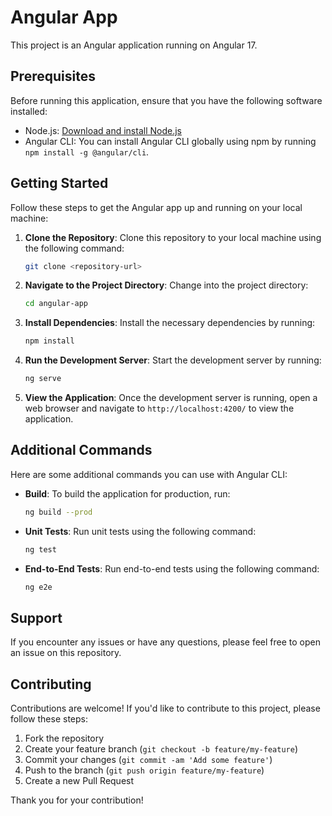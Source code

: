 
# Angular App

This project is an Angular application running on Angular 17.

## Prerequisites

Before running this application, ensure that you have the following software installed:

- Node.js: [Download and install Node.js](https://nodejs.org/)
- Angular CLI: You can install Angular CLI globally using npm by running `npm install -g @angular/cli`.

## Getting Started

Follow these steps to get the Angular app up and running on your local machine:

1. **Clone the Repository**: Clone this repository to your local machine using the following command:

   ```bash
   git clone <repository-url>
   ```

2. **Navigate to the Project Directory**: Change into the project directory:

   ```bash
   cd angular-app
   ```

3. **Install Dependencies**: Install the necessary dependencies by running:

   ```bash
   npm install
   ```

4. **Run the Development Server**: Start the development server by running:

   ```bash
   ng serve
   ```

5. **View the Application**: Once the development server is running, open a web browser and navigate to `http://localhost:4200/` to view the application.

## Additional Commands

Here are some additional commands you can use with Angular CLI:

- **Build**: To build the application for production, run:
  
  ```bash
  ng build --prod
  ```

- **Unit Tests**: Run unit tests using the following command:

  ```bash
  ng test
  ```

- **End-to-End Tests**: Run end-to-end tests using the following command:

  ```bash
  ng e2e
  ```

## Support

If you encounter any issues or have any questions, please feel free to open an issue on this repository. 

## Contributing

Contributions are welcome! If you'd like to contribute to this project, please follow these steps:

1. Fork the repository
2. Create your feature branch (`git checkout -b feature/my-feature`)
3. Commit your changes (`git commit -am 'Add some feature'`)
4. Push to the branch (`git push origin feature/my-feature`)
5. Create a new Pull Request

Thank you for your contribution!
